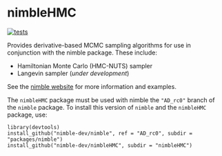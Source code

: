 # nimbleHMC

[![tests](https://github.com/nimble-dev/nimbleHMC/workflows/tests/badge.svg)](https://github.com/nimble-dev/nimbleHMC/actions)

Provides derivative-based MCMC sampling algorithms for use in conjunction with the nimble package.  These include:

- Hamiltonian Monte Carlo (HMC-NUTS) sampler
- Langevin sampler (*under development*)

See the [nimble website](https://r-nimble.org/) for more information
and examples.

<!--
The nimbleHMC package must be used with nimble version XXXX or 
higher. To check the current version number of nimble use `packageVersion("nimble")`. 
-->

The `nimbleHMC` package must be used with nimble the `"AD_rc0"` branch of
the `nimble` package.  To install this version of `nimble` and the
`nimbleHMC` package, use:

```
library(devtools)
install_github("nimble-dev/nimble", ref = "AD_rc0", subdir = "packages/nimble")
install_github("nimble-dev/nimbleHMC", subdir = "nimbleHMC")
```
